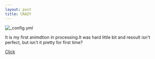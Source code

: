 ```yaml
---
layout: post
title: CRAZY
---
```

![_config.yml](https://encrypted-tbn3.gstatic.com/images?q=tbn:ANd9GcRwa11uYafI3C7mE92GtYACKaAjL5lqHDbWp_VlEEAOJqm4zV1a)



It is my first animdtion in processing.It was hard little bit and resoult isn't perfect, but isn't it pretty for first time?



[Click](https://hiko-yoko.github.io/cra-zy/)
